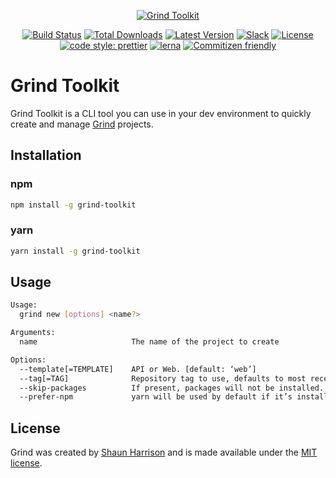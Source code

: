 <p align="center"><a href="https://grind.rocks"><img src="https://assets.grind.rocks/docs/img/grind-toolkit.svg" alt="Grind Toolkit" /></a></p>

<p align="center">
<a href="https://github.com/grindjs/grindjs/actions"><img src="https://github.com/grindjs/grindjs/workflows/build/badge.svg" alt="Build Status"></a>
<a href="https://www.npmjs.com/package/grind-toolkit"><img src="https://img.shields.io/npm/dt/grind-toolkit.svg" alt="Total Downloads"></a>
<a href="https://www.npmjs.com/package/grind-toolkit"><img src="https://img.shields.io/npm/v/grind-toolkit.svg" alt="Latest Version"></a>
<a href="https://chat.grind.rocks"><img src="https://chat.grind.rocks/badge.svg" alt="Slack"></a>
<a href="https://www.npmjs.com/package/grind-toolkit"><img src="https://img.shields.io/npm/l/grind-toolkit.svg" alt="License"></a>
<a href="https://github.com/prettier/prettier"><img src="https://img.shields.io/badge/code_style-prettier-ff69b4.svg" alt="code style: prettier"></a>
<a href="https://lerna.js.org/"><img src="https://img.shields.io/badge/maintained%20with-lerna-cc00ff.svg" alt="lerna"></a>
<a href="http://commitizen.github.io/cz-cli/"><img src="https://img.shields.io/badge/commitizen-friendly-brightgreen.svg" alt="Commitizen friendly"></a>
</p>

# Grind Toolkit

Grind Toolkit is a CLI tool you can use in your dev environment to quickly create and manage [Grind](https://github.com/grindjs/framework) projects.

## Installation

### npm

```bash
npm install -g grind-toolkit
```

### yarn

```bash
yarn install -g grind-toolkit
```

## Usage

```bash
Usage:
  grind new [options] <name?>

Arguments:
  name                     The name of the project to create

Options:
  --template[=TEMPLATE]    API or Web. [default: ‘web’]
  --tag[=TAG]              Repository tag to use, defaults to most recent tag.
  --skip-packages          If present, packages will not be installed.
  --prefer-npm             yarn will be used by default if it’s installed.  Pass this to use npm.
```

## License

Grind was created by [Shaun Harrison](https://github.com/shnhrrsn) and is made available under the [MIT license](LICENSE).
